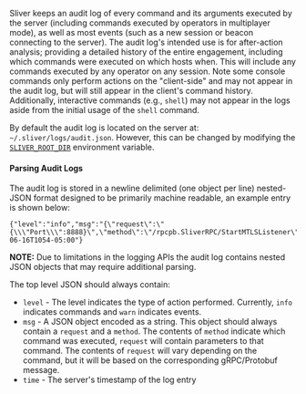 Sliver keeps an audit log of every command and its arguments executed by the server (including commands executed by operators in multiplayer mode), as well as most events (such as a new session or beacon connecting to the server). The audit log's intended use is for after-action analysis; providing a detailed history of the entire engagement, including which commands were executed on which hosts when. This will include any commands executed by any operator on any session. Note some console commands only perform actions on the "client-side" and may not appear in the audit log, but will still appear in the client's command history. Additionally, interactive commands (e.g., `shell`) may not appear in the logs aside from the initial usage of the `shell` command.

By default the audit log is located on the server at: `~/.sliver/logs/audit.json`. However, this can be changed by modifying the [`SLIVER_ROOT_DIR`](/docs?name=Environment+Variables) environment variable.

#### Parsing Audit Logs

The audit log is stored in a newline delimited (one object per line) nested-JSON format designed to be primarily machine readable, an example entry is shown below:

```
{"level":"info","msg":"{\"request\":\"{\\\"Port\\\":8888}\",\"method\":\"/rpcpb.SliverRPC/StartMTLSListener\"}","time":"2021-06-16T1054-05:00"}
```

**NOTE:** Due to limitations in the logging APIs the audit log contains nested JSON objects that may require additional parsing.

The top level JSON should always contain:

- `level` - The level indicates the type of action performed. Currently, `info` indicates commands and `warn` indicates events.
- `msg` - A JSON object encoded as a string. This object should always contain a `request` and a `method`. The contents of `method` indicate which command was executed, `request` will contain parameters to that command. The contents of `request` will vary depending on the command, but it will be based on the corresponding gRPC/Protobuf message.
- `time` - The server's timestamp of the log entry
